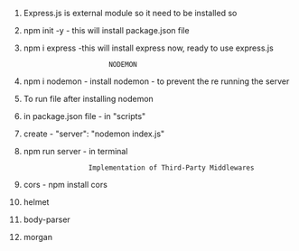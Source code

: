 1.  Express.js is external module so it need to be installed so
2.  npm init -y - this will install package.json file
3.  npm i express -this will install express
    now, ready to use express.js

                             NODEMON

4.  npm i nodemon - install nodemon - to prevent the re running the server
5.  To run file after installing nodemon
6.  in package.json file - in "scripts"
7.  create - "server": "nodemon index.js"
8.  npm run server - in terminal

                        Implementation of Third-Party Middlewares
11. cors - npm install cors 
12. helmet 
13. body-parser
14. morgan     